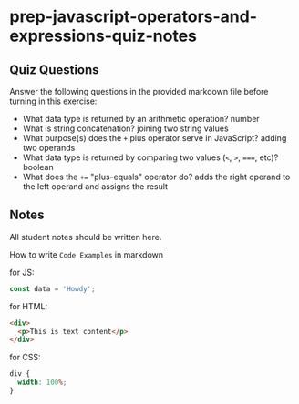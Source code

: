 # prep-javascript-operators-and-expressions-quiz-notes

## Quiz Questions

Answer the following questions in the provided markdown file before turning in this exercise:

- What data type is returned by an arithmetic operation?
  number
- What is string concatenation?
  joining two string values
- What purpose(s) does the `+` plus operator serve in JavaScript?
  adding two operands
- What data type is returned by comparing two values (`<`, `>`, `===`, etc)?
  boolean
- What does the `+=` "plus-equals" operator do?
  adds the right operand to the left operand and assigns the result

## Notes

All student notes should be written here.

How to write `Code Examples` in markdown

for JS:

```javascript
const data = 'Howdy';
```

for HTML:

```html
<div>
  <p>This is text content</p>
</div>
```

for CSS:

```css
div {
  width: 100%;
}
```
